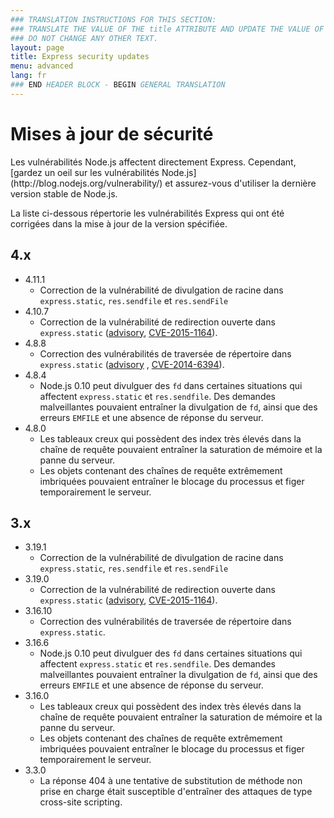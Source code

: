 ```yaml
---
### TRANSLATION INSTRUCTIONS FOR THIS SECTION:
### TRANSLATE THE VALUE OF THE title ATTRIBUTE AND UPDATE THE VALUE OF THE lang ATTRIBUTE.
### DO NOT CHANGE ANY OTHER TEXT.
layout: page
title: Express security updates
menu: advanced
lang: fr
### END HEADER BLOCK - BEGIN GENERAL TRANSLATION
---
```


# Mises à jour de sécurité

<div class="doc-box doc-notice" markdown="1">
Les vulnérabilités Node.js affectent directement Express. Cependant, [gardez un oeil sur les vulnérabilités Node.js](http://blog.nodejs.org/vulnerability/) et assurez-vous d'utiliser la dernière version stable de Node.js.
</div>

La liste ci-dessous répertorie les vulnérabilités Express qui ont été corrigées dans la mise à jour de la version spécifiée.

## 4.x

  * 4.11.1
    * Correction de la vulnérabilité de divulgation de racine dans `express.static`, `res.sendfile` et `res.sendFile`
  * 4.10.7
    * Correction de la vulnérabilité de redirection ouverte dans `express.static` ([advisory](https://nodesecurity.io/advisories/serve-static-open-redirect), [CVE-2015-1164](http://cve.mitre.org/cgi-bin/cvename.cgi?name=CVE-2015-1164)).
  * 4.8.8
    * Correction des vulnérabilités de traversée de répertoire dans `express.static` ([advisory](http://nodesecurity.io/advisories/send-directory-traversal) , [CVE-2014-6394](http://cve.mitre.org/cgi-bin/cvename.cgi?name=CVE-2014-6394)).
  * 4.8.4
    * Node.js 0.10 peut divulguer des `fd` dans certaines situations qui affectent `express.static` et `res.sendfile`. Des demandes malveillantes pouvaient entraîner la divulgation de `fd`, ainsi que des erreurs `EMFILE` et une absence de réponse du serveur.
  * 4.8.0
    * Les tableaux creux qui possèdent des index très élevés dans la chaîne de requête pouvaient entraîner la saturation de mémoire et la panne du serveur.
    * Les objets contenant des chaînes de requête extrêmement imbriquées pouvaient entraîner le blocage du processus et figer temporairement le serveur.

## 3.x

  * 3.19.1
    * Correction de la vulnérabilité de divulgation de racine dans `express.static`, `res.sendfile` et `res.sendFile`
  * 3.19.0
    * Correction de la vulnérabilité de redirection ouverte dans `express.static` ([advisory](https://nodesecurity.io/advisories/serve-static-open-redirect), [CVE-2015-1164](http://cve.mitre.org/cgi-bin/cvename.cgi?name=CVE-2015-1164)).
  * 3.16.10
    * Correction des vulnérabilités de traversée de répertoire dans `express.static`.
  * 3.16.6
    * Node.js 0.10 peut divulguer des `fd` dans certaines situations qui affectent `express.static` et `res.sendfile`. Des demandes malveillantes pouvaient entraîner la divulgation de `fd`, ainsi que des erreurs `EMFILE` et une absence de réponse du serveur.
  * 3.16.0
    * Les tableaux creux qui possèdent des index très élevés dans la chaîne de requête pouvaient entraîner la saturation de mémoire et la panne du serveur.
    * Les objets contenant des chaînes de requête extrêmement imbriquées pouvaient entraîner le blocage du processus et figer temporairement le serveur.
  * 3.3.0
    * La réponse 404 à une tentative de substitution de méthode non prise en charge était susceptible d'entraîner des attaques de type cross-site scripting.
